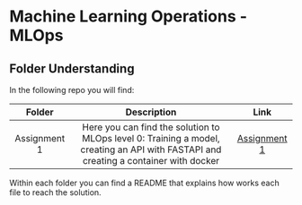 # Machine Learning Operations - MLOps

## Folder Understanding

In the following repo you will find:

|    Folder    |                                                             Description                                                              |                                    Link                                    |
| :----------: | :----------------------------------------------------------------------------------------------------------------------------------: | :------------------------------------------------------------------------: |
| Assignment 1 | Here you can find the solution to MLOps level 0: Training a model, creating an API with FASTAPI and creating a container with docker | [Assignment 1](https://github.com/candemas97/MLOps/tree/main/assignment_1) |

Within each folder you can find a README that explains how works each file to reach the solution.
